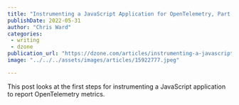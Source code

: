 ```yaml
---
title: "Instrumenting a JavaScript Application for OpenTelemetry, Part 1- Setup"
publishDate: 2022-05-31
author: "Chris Ward"
categories:
 - writing
 - dzone
publication_url: "https://dzone.com/articles/instrumenting-a-javascript-application-for-opentel"
image: "../../../assets/images/articles/15922777.jpeg"

---
```

This post looks at the first steps for instrumenting a JavaScript application to report OpenTelemetry metrics.